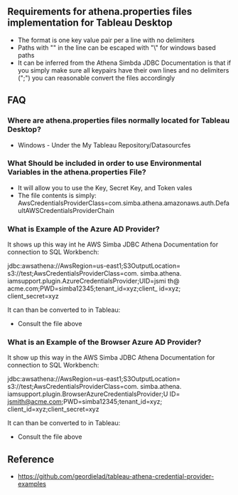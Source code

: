 ## Requirements for athena.properties files implementation for Tableau Desktop
- The format is one key value pair per a line with no delimiters
- Paths with "\" in the line can be escaped with "\\" for windows based paths
- It can be inferred from the Athena Simbda JDBC Documentation is that if you simply make sure all keypairs have their own lines and no delimiters (";") you can reasonable convert the files accordingly

## FAQ
### Where are athena.properties files normally located for Tableau Desktop?
- Windows - Under the My Tableau Repository/Datasourcfes

### What Should be included in order to use Environmental Variables in the athena.properties File?
- It will allow you to use the Key, Secret Key, and Token vales
- The file contents is simply: AwsCredentialsProviderClass=com.simba.athena.amazonaws.auth.DefaultAWSCredentialsProviderChain

### What is Example of the Azure AD Provider?

It shows up this way int he AWS Simba JDBC Athena Documentation for connection to SQL Workbench:

jdbc:awsathena://AwsRegion=us-east1;S3OutputLocation=
s3://test;AwsCredentialsProviderClass=com.
simba.athena.
iamsupport.plugin.AzureCredentialsProvider;UID=jsmi
th@
acme.com;PWD=simba12345;tenant_id=xyz;client_
id=xyz;
client_secret=xyz

It can than be converted to in Tableau:

- Consult the file above

### What is an Example of the Browser Azure AD Provider?

It show up this way in the AWS Simba JDBC Athena Documentation for connection to SQL Workbench:

jdbc:awsathena://AwsRegion=us-east1;S3OutputLocation=
s3://test;AwsCredentialsProviderClass=com.
simba.athena.
iamsupport.plugin.BrowserAzureCredentialsProvider;U
ID=
jsmith@acme.com;PWD=simba12345;tenant_id=xyz;
client_id=xyz;client_secret=xyz

It can than be converted to in Tableau:

- Consult the file above


## Reference

- https://github.com/geordielad/tableau-athena-credential-provider-examples
